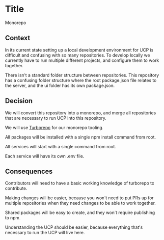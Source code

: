 # Title

Monorepo

## Context

In its current state setting up a local development environment for UCP is difficult and confusing with so many repositories. To develop locally we currently have to run multiple different projects, and configure them to work together.

There isn't a standard folder structure between repositories. This repository has a confusing folder structure where the root package.json file relates to the server, and the ui folder has its own package.json.

## Decision

We will convert this repository into a monorepo, and merge all repositories that are necessary to run UCP into this repository.

We will use [Turborepo](https://turbo.build/repo/docs) for our monorepo tooling.

All packages will be installed with a single npm install command from root.

All services will start with a single command from root.

Each service will have its own .env file.

## Consequences

Contributors will need to have a basic working knowledge of turborepo to contribute.

Making changes will be easier, because you won't need to put PRs up for multiple repositories when they need changes to be able to work together.

Shared packages will be easy to create, and they won't require publishing to npm.

Understanding the UCP should be easier, because everything that's necessary to run the UCP will live here.